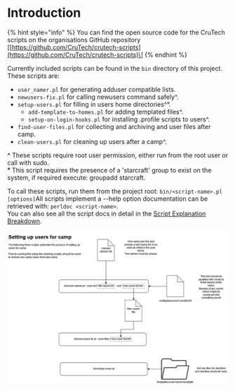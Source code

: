 # Introduction

{% hint style="info" %}
You can find the open source code for the CruTech scripts on the organisations GitHub repository \[[https://github.com/CruTech/crutech-scripts](https://github.com/CruTech/crutech-scripts)\]
{% endhint %}

Currently included scripts can be found in the `bin` directory of this project. These scripts are:

* `user_namer.pl` for generating adduser compatible lists.
* `newusers-fix.pl` for calling newusers command safely^.
* `setup-users.pl` for filling in users home directories^°.
  * `add-template-to-homes.pl` for adding templated files^.
  * `setup-on-login-hooks.pl` for installing .profile scripts to users^.
* `find-user-files.pl` for collecting and archiving and user files after camp.
* `clean-users.pl` for cleaning up users after a camp^.

**^** These scripts require root user permission, either run from the root user or call with sudo.   
**°** This script requires the presence of a 'starcraft' group to exist on the system, if required execute: groupadd starcraft.

To call these scripts, run them from the project root: `bin/<script-name>.pl [options]`All scripts implement a --help option documentation can be retrieved with: `perldoc <script-name>`.  
You can also see all the script docs in detail in the [Script Explanation Breakdown](scripts-breakdown.md).



![Setting up users for camp diagram.](../.gitbook/assets/64395584_193991108214913_6687142875894906880_n.png)

